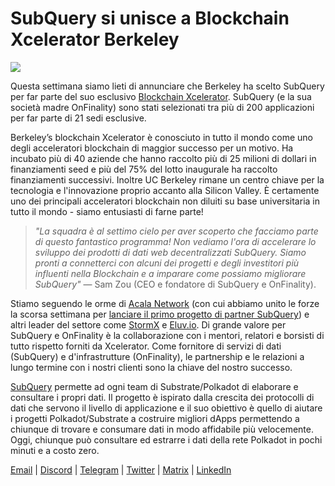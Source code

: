# SubQuery si unisce a Blockchain Xcelerator Berkeley

![](https://miro.medium.com/max/1400/0*gYUy-1COtbpLV1X1)

Questa settimana siamo lieti di annunciare che Berkeley ha scelto SubQuery per far parte del suo esclusivo [Blockchain Xcelerator](https://www.xcelerator.berkeley.edu/). SubQuery (e la sua società madre OnFinality) sono stati selezionati tra più di 200 applicazioni per far parte di 21 sedi esclusive.

Berkeley’s blockchain Xcelerator è conosciuto in tutto il mondo come uno degli acceleratori blockchain di maggior successo per un motivo. Ha incubato più di 40 aziende che hanno raccolto più di 25 milioni di dollari in finanziamenti seed e più del 75% del lotto inaugurale ha raccolto finanziamenti successivi. Inoltre UC Berkeley rimane un centro chiave per la tecnologia e l'innovazione proprio accanto alla Silicon Valley. È certamente uno dei principali acceleratori blockchain non diluiti su base universitaria in tutto il mondo - siamo entusiasti di farne parte!

> _"La squadra è al settimo cielo per aver scoperto che facciamo parte di questo fantastico programma! Non vediamo l'ora di accelerare lo sviluppo dei prodotti di dati web decentralizzati SubQuery. Siamo pronti a connetterci con alcuni dei progetti e degli investitori più influenti nella Blockchain e a imparare come possiamo migliorare SubQuery"_ — Sam Zou (CEO e fondatore di SubQuery e OnFinality).

Stiamo seguendo le orme di [Acala Network](https://acala.network) (con cui abbiamo unito le forze la scorsa settimana per [lanciare il primo progetto di partner SubQuery](../customer_announcements/20210316-SubQuery-Integrates-Acala-to-Aggregate-and-Serve-DeFi-Data-to-Polkadot-and-Kusama-Builders.md)) e altri leader del settore come [StormX](https://stormx.io) e [Eluv.io](https://eluv.io). Di grande valore per SubQuery e OnFinality è la collaborazione con i mentori, relatori e borsisti di tutto rispetto forniti da Xcelerator. Come fornitore di servizi di dati (SubQuery) e d'infrastrutture (OnFinality), le partnership e le relazioni a lungo termine con i nostri clienti sono la chiave del nostro successo.

[SubQuery](https://www.subquery.network/) permette ad ogni team di Substrate/Polkadot di elaborare e consultare i propri dati. Il progetto è ispirato dalla crescita dei protocolli di dati che servono il livello di applicazione e il suo obiettivo è quello di aiutare i progetti Polkadot/Substrate a costruire migliori dApps permettendo a chiunque di trovare e consumare dati in modo affidabile più velocemente. Oggi, chiunque può consultare ed estrarre i dati della rete Polkadot in pochi minuti e a costo zero.

[Email](mailto:hello@subquery.network) | [Discord](https://discord.com/invite/78zg8aBSMG) | [Telegram](https://t.me/subquerynetwork) | [Twitter](https://twitter.com/subquerynetwork) | [Matrix](https://matrix.to/#/#subquery:matrix.org) | [LinkedIn](https://www.linkedin.com/company/subquery)
